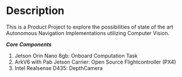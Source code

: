 # Description

This is a Product Project to explore the possibilities of state of the art Autonomous Navigation Implementations utilizing Computer Vision.

***Core Components***
 1. Jetson Orin Nano 8gb: Onboard Computation Task
 2. ArkV6 with Pab Jetson Carrier: Open Source Flightcontroller (PX4)
 3. Intel Realsense D435: DepthCamera 

